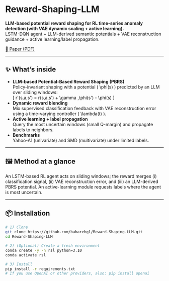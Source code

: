 # Reward-Shaping-LLM
**LLM-based potential reward shaping for RL time-series anomaly detection (with VAE dynamic scaling + active learning).**  
LSTM-DQN agent + LLM-derived semantic potentials + VAE reconstruction guidance + active learning/label propagation.

[📄 Paper (PDF)](./paper/IEEE_Conference__LLM_Based_Potential_Reward.pdf) 

---

## ✨ What’s inside
- **LLM-based Potential-Based Reward Shaping (PBRS)**  
  Policy-invariant shaping with a potential \( \phi(s) \) predicted by an LLM over sliding windows:  
  \[
  r'(s,a,s') = r(s,a,s') + \gamma \,\phi(s') - \phi(s)
  \]
- **Dynamic reward blending**  
  Mix supervised classification feedback with VAE reconstruction error using a time-varying controller \( \lambda(t) \).
- **Active learning + label propagation**  
  Query the most uncertain windows (small Q-margin) and propagate labels to neighbors.
- **Benchmarks**  
  Yahoo-A1 (univariate) and SMD (multivariate) under limited labels.

---

## 🖼️ Method at a glance
An LSTM-based RL agent acts on sliding windows; the reward merges (i) classification signal, (ii) VAE reconstruction error, and (iii) an LLM-derived PBRS potential. An active-learning module requests labels where the agent is most uncertain.

---

## 📦 Installation
```bash
# 1) Clone
git clone https://github.com/baharehgl/Reward-Shaping-LLM.git
cd Reward-Shaping-LLM

# 2) (Optional) Create a fresh environment
conda create -y -n rsl python=3.10
conda activate rsl

# 3) Install
pip install -r requirements.txt
# If you use OpenAI or other providers, also: pip install openai
